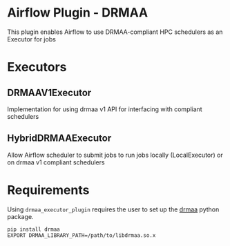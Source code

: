 # Airflow Plugin - DRMAA

This plugin enables Airflow to use DRMAA-compliant HPC schedulers as an Executor for jobs

# Executors

## DRMAAV1Executor

Implementation for using drmaa v1 API for interfacing with compliant schedulers

## HybridDRMAAExecutor

Allow Airflow scheduler to submit jobs to run jobs locally (LocalExecutor) or on drmaa v1 compliant schedulers


# Requirements

Using `drmaa_executor_plugin` requires the user to set up the [drmaa](https://github.com/pygridtools/drmaa-python) python package.

```
pip install drmaa
EXPORT DRMAA_LIBRARY_PATH=/path/to/libdrmaa.so.x
```
